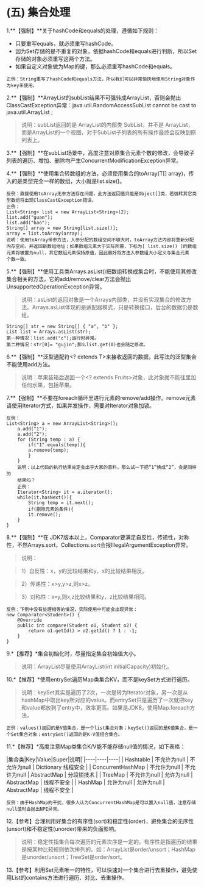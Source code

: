 # (五) 集合处理
1.**【强制】**关于hashCode和equals的处理，遵循如下规则：
* 只要重写equals，就必须重写hashCode。
* 因为Set存储的是不重复的对象，依据hashCode和equals进行判断，所以Set存储的对象必须重写这两个方法。
* 如果自定义对象做为Map的键，那么必须重写hashCode和equals。

```
正例：String重写了hashCode和equals方法，所以我们可以非常愉快地使用String对象作为key来使用。
```
2.**【强制】**ArrayList的subList结果不可强转成ArrayList，否则会抛出ClassCastException异常：java.util.RandomAccessSubList cannot be cast  to java.util.ArrayList ;
> 说明：subList返回的是  ArrayList的内部类  SubList，并不是 ArrayList，而是ArrayList的一个视图，对于SubList子列表的所有操作最终会反映到原列表上。

3.**【强制】**在subList场景中，高度注意对原集合元素个数的修改，会导致子列表的遍历、增加、删除均产生ConcurrentModificationException异常。

4.**【强制】**使用集合转数组的方法，必须使用集合的toArray(T[]  array)，传入的是类型完全一样的数组，大小就是list.size()。
```
反例：直接使用toArray无参方法存在问题，此方法返回值只能是Object[]类，若强转其它类型数组将出现ClassCastException错误。
正例：
List<String> list = new ArrayList<String>(2);
list.add("guan");
list.add("bao");
String[] array = new String[list.size()];
array = list.toArray(array);
说明：使用toArray带参方法，入参分配的数组空间不够大时，toArray方法内部将重新分配
内存空间，并返回新数组地址；如果数组元素大于实际所需，下标为[ list.size() ]的数组
元素将被置为null，其它数组元素保持原值，因此最好将方法入参数组大小定义与集合元素
个数一致。
```

5.**【强制】**使用工具类Arrays.asList()把数组转换成集合时，不能使用其修改集合相关的方法，它的add/remove/clear方法会抛出UnsupportedOperationException异常。
> 说明：asList的返回对象是一个Arrays内部类，并没有实现集合的修改方法。Arrays.asList体现的是适配器模式，只是转换接口，后台的数据仍是数组。

```
String[] str = new String[] { "a", "b" };
List list = Arrays.asList(str);
第一种情况：list.add("c");运行时异常。
第二种情况：str[0]= "gujin";那么list.get(0)也会随之修改。
```

6.**【强制】**泛型通配符<?  extends T>来接收返回的数据，此写法的泛型集合不能使用add方法。
> 说明：苹果装箱后返回一个<? extends Fruits>对象，此对象就不能往里加任何水果，包括苹果。

7.**【强制】**不要在foreach循环里进行元素的remove/add操作。remove元素请使用Iterator方式，如果并发操作，需要对Iterator对象加锁。
```
反例：
List<String> a = new ArrayList<String>();
	a.add("1");
	a.add("2");
	for (String temp : a) {
		if("1".equals(temp)){
		a.remove(temp);
		}
	}
	说明：以上代码的执行结果肯定会出乎大家的意料，那么试一下把“1”换成“2”，会是同样的
	结果吗？
	正例：
	Iterator<String> it = a.iterator();
	while(it.hasNext()){
		String temp = it.next();
		if(删除元素的条件){
		it.remove();
	}
}
```
8.**【强制】**在 JDK7版本以上，Comparator要满足自反性，传递性，对称性，不然Arrays.sort，Collections.sort会报IllegalArgumentException异常。
> 说明：

> 1）自反性：x，y的比较结果和y，x的比较结果相反。

> 2）传递性：x>y,y>z,则x>z。

> 3）对称性：x=y,则x,z比较结果和y，z比较结果相同。


```
反例：下例中没有处理相等的情况，实际使用中可能会出现异常：
new Comparator<Student>() {
	@Override
	public int compare(Student o1, Student o2) {
		return o1.getId() > o2.getId() ? 1 : -1;
	}
}
```
9.*【推荐】*集合初始化时，尽量指定集合初始值大小。
> 说明：ArrayList尽量使用ArrayList(int  initialCapacity)初始化。

10.*【推荐】*使用entrySet遍历Map类集合KV，而不是keySet方式进行遍历。
> 说明：keySet其实是遍历了2次，一次是转为Iterator对象，另一次是从hashMap中取出key所对应的value。而entrySet只是遍历了一次就把key和value都放到了entry中，效率更高。如果是JDK8，使用Map.foreach方法。

```
正例：values()返回的是V值集合，是一个list集合对象；keySet()返回的是K值集合，是一个Set集合对象；entrySet()返回的是K-V值组合集合。
```
11.*【推荐】*高度注意Map类集合K/V能不能存储null值的情况，如下表格：

|集合类|Key|Value|Super|说明|
|----|----|----|
| Hashtable | 不允许为null | 不允许为null | Dictionary 线程安全 |
| ConcurrentHashMap | 不允许为null | 不允许为null | AbstractMap | 分段锁技术 |
| TreeMap | 不允许为null | 允许为null | AbstractMap | 线程不安全 |
| HashMap | 允许为null  | 允许为null | AbstractMap | 线程不安全 |

```
反例：由于HashMap的干扰，很多人认为ConcurrentHashMap是可以置入null值，注意存储null值时会抛出NPE异常。
```
12.【参考】合理利用好集合的有序性(sort)和稳定性(order)，避免集合的无序性(unsort)和不稳定性(unorder)带来的负面影响。
> 说明：稳定性指集合每次遍历的元素次序是一定的。有序性是指遍历的结果是按某种比较规则依次排列的。如：ArrayList是order/unsort；HashMap是unorder/unsort；TreeSet是order/sort。

13.【参考】利用Set元素唯一的特性，可以快速对一个集合进行去重操作，避免使用List的contains方法进行遍历、对比、去重操作。

